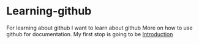 # Learning-github
For learning about github
I want to learn about github
More on how to use github for documentation.
My first stop is going to be 
[Introduction](/docs/index.md)
